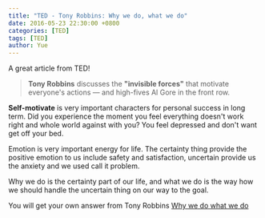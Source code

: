 ```yaml
---
title: "TED - Tony Robbins: Why we do, what we do"
date: 2016-05-23 22:30:00 +0800
categories: [TED]
tags: [TED]
author: Yue
---
```


A great article from TED!

>**Tony Robbins** discusses the **"invisible forces"** that motivate everyone's actions — and high-fives Al Gore in the front row.



**Self-motivate** is very important characters for personal success in long term. Did you experience the moment you feel everything doesn't work right and whole world against with you? You feel depressed and don't want get off your bed. 

Emotion is very important energy for life. The certainty  thing provide the positive emotion to us include safety and satisfaction, uncertain provide us the anxiety and we used call it problem.

Why we do is the certainty part of our life, and what we do is the way how we should handle the uncertain thing on our way to the goal. 

You will get your own answer from Tony Robbins [Why we do what we do](http://www.ted.com/talks/tony_robbins_asks_why_we_do_what_we_do)